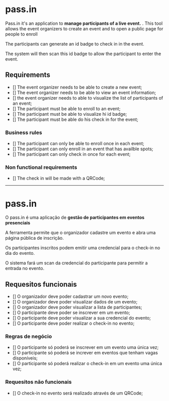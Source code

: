 # pass.in

Pass.in it's an application to **manage participants of a live event.**
.
This tool allows the event organizers to create an event and to open a public page for people to enroll

The participants can generate an id badge to check in in the event.

The system will then scan this id badge to allow the participant to enter the event.

## Requirements

- [] The event organizer needs to be able to create a new event;
- [] The event organizer needs to be able to view an event information;
- [] the event organizer needs to able to visualize the list of participants of an event;
- [] The participant must be able to enroll to an event;
- [] The participant must be able to visualize hi id badge;
- [] The participant must be able do his check in for the event;

### Business rules

- [] The participant can only be able to enroll once in each event;
- [] The participant can only enroll in an event that has availble spots;
- [] The participant can only check in once for each event;

### Non functional requirements

- [] The check in will be made with a QRCode;

---------------------

# pass.in

O pass.in é uma aplicação de **gestão de participantes em eventos presenciais**

A ferramenta permite que o organizador cadastre um evento e abra uma página pública de inscrição.

Os participantes inscritos podem emitir uma credencial para o check-in no dia do evento.

O sistema fará um scan da credencial do participante para permitir a entrada no evento.

## Requesitos funcionais

- [] O organizador deve poder cadastrar um novo evento;
- [] O organizador deve poder visualizar dados de um evento;
- [] O organizador deve poder visualizar a lista de participantes;
- [] O participante deve poder se inscrever em um evento;
- [] O participante deve poder visualizar a sua credencial do evento;
- [] O participante deve poder realizar o check-in no evento;

### Regras de negócio

- [] O participante só poderá se inscrever em um evento uma única vez;
- [] O participante só poderá se increver em eventos que tenham vagas disponíveis;
- [] O participante só poderá realizar o check-in em um evento uma única vez;

### Requesitos não funcionais

- [] O check-in no evento será realizado através de um QRCode;
